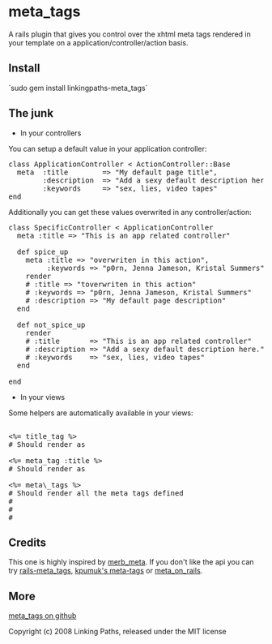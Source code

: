 
meta\_tags
============
A rails plugin that gives you control over the xhtml meta tags rendered in your template on a application/controller/action basis.


Install
-------

´sudo gem install linkingpaths-meta_tags´

The junk
--------

* In your controllers

You can setup a default value in your application controller:

<pre>
class ApplicationController < ActionController::Base
  meta  :title        => "My default page title",
        :description  => "Add a sexy default description here.",
        :keywords     => "sex, lies, video tapes"
end
</pre>

Additionally you can get these values overwrited in any controller/action:

<pre>
class SpecificController < ApplicationController
  meta :title => "This is an app related controller"

  def spice_up
    meta :title => "overwriten in this action",
         :keywords => "p0rn, Jenna Jameson, Kristal Summers"
    render
    # :title => "toverwriten in this action"
    # :keywords => "p0rn, Jenna Jameson, Kristal Summers"
    # :description => "My default page description"
  end

  def not_spice_up
    render
    # :title       => "This is an app related controller"
    # :description => "Add a sexy default description here."
    # :keywords    => "sex, lies, video tapes"
  end

end
</pre>


* In your views

Some helpers are automatically available in your views:

<pre>

<%= title_tag %>
# Should render as <title>This is an app related controller</title>

<%= meta_tag :title %>
# Should render as <meta name="title" content="This is an app related controller" />

<%= meta\_tags %>
# Should render all the meta tags defined
# <meta name="title" content="This is an app related controller" />
# <meta name="description" content="Add a sexy default description here." />
# <meta name="keywords" content="sex, lies, video tapes" />
</pre>

Credits
-------

This one is highly inspired by [merb\_meta](http://github.com/coryodaniel/merb_meta). If you don't like the api you can try [rails-meta\_tags](http://github.com/delynn/rails-meta_tags), [kpumuk's meta-tags](http://github.com/kpumuk/meta-tags) or [meta\_on\_rails](http://github.com/ashchan/meta_on_rails).

More
----

[meta\_tags on github](http://github.com/linkingpaths/alea)

Copyright (c) 2008 Linking Paths, released under the MIT license

